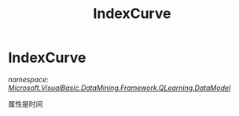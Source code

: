 ﻿---
title: IndexCurve
---

# IndexCurve
_namespace: [Microsoft.VisualBasic.DataMining.Framework.QLearning.DataModel](N-Microsoft.VisualBasic.DataMining.Framework.QLearning.DataModel.html)_

属性是时间




